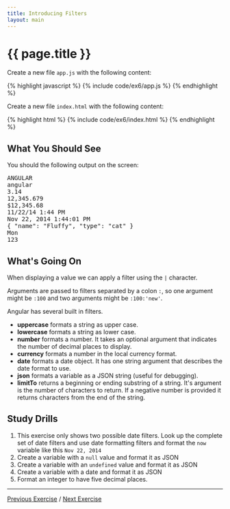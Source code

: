 ```yaml
---
title: Introducing Filters
layout: main
---
```


# {{ page.title }}

Create a new file `app.js` with the following content:

{% highlight javascript %}
{% include code/ex6/app.js %}
{% endhighlight %}

Create a new file `index.html` with the following content:

{% highlight html %}
{% include code/ex6/index.html %}
{% endhighlight %}

## What You Should See

You should the following output on the screen:

<pre>
ANGULAR
angular
3.14
12,345.679
$12,345.68
11/22/14 1:44 PM
Nov 22, 2014 1:44:01 PM
{ "name": "Fluffy", "type": "cat" }
Mon
123
</pre>

## What's Going On

When displaying a value we can apply a filter using the `|` character.

Arguments are passed to filters separated by a colon `:`, so one argument might
be `:100` and two arguments might be `:100:'new'`.

Angular has several built in filters.

* **uppercase** formats a string as upper case.
* **lowercase** formats a string as lower case.
* **number** formats a number. It takes an optional argument that indicates the
number of decimal places to display.
* **currency** formats a number in the local currency format.
* **date** formats a date object. It has one string argument that describes the
date format to use.
* **json** formats a variable as a JSON string (useful for debugging).
* **limitTo** returns a beginning or ending substring of a string.
It's argument is the number of characters to return. If a negative number is
provided it returns characters from the end of the string.


## Study Drills

1. This exercise only shows two possible date filters. Look up the
complete set of date filters and use date formatting filters and format
the `now` variable like this `Nov 22, 2014`
2. Create a variable with a `null` value and format it as JSON
3. Create a variable with an `undefined` value and format it as JSON
4. Create a variable with a date and format it as JSON
5. Format an integer to have five decimal places.
 

---

[Previous Exercise](ex5.html) / [Next Exercise](ex7.html)

